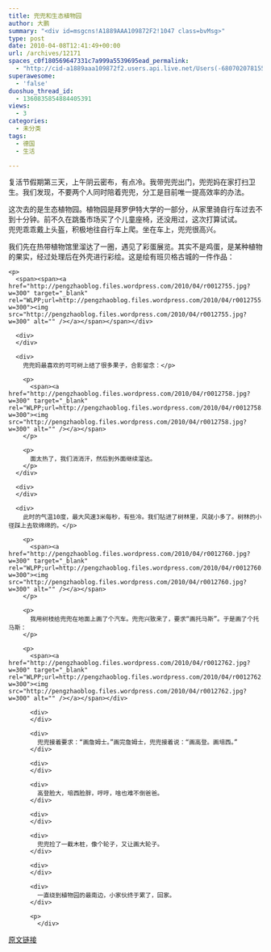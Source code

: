 ```yaml
---
title: 兜兜和生态植物园
author: 大鹏
summary: "<div id=msgcns!A1889AAA109872F2!1047 class=bvMsg>"
type: post
date: 2010-04-08T12:41:49+00:00
url: /archives/12171
spaces_c0f180569647331c7a999a5539695ead_permalink:
  - "http://cid-a1889aaa109872f2.users.api.live.net/Users(-6807020781556960526)/Blogs('A1889AAA109872F2!102')/Entries('A1889AAA109872F2!1047')?authkey=7T08dKQfQ0s%24"
superawesome:
  - 'false'
duoshuo_thread_id:
  - 1360835854884405391
views:
  - 3
categories:
  - 未分类
tags:
  - 德国
  - 生活

---
```

<div id="msgcns!A1889AAA109872F2!1047" class="bvMsg">
  复活节假期第三天，上午阴云密布，有点冷。我带兜兜出门，兜兜妈在家打扫卫生。我们发现，不要两个人同时陪着兜兜，分工是目前唯一提高效率的办法。</p> 
  
  <div>
  </div>
  
  <div>
    这次去的是生态植物园。植物园是拜罗伊特大学的一部分，从家里骑自行车过去不到十分钟。前不久在跳蚤市场买了个儿童座椅，还没用过，这次打算试试。
  </div>
  
  <div>
  </div>
  
  <div>
    兜兜乖乖戴上头盔，积极地往自行车上爬。坐在车上，兜兜很高兴。
  </div>
  
  <div>
    <span><a href="http://pengzhaoblog.files.wordpress.com/2010/04/r0012765.jpg?w=300" target="_blank" rel="WLPP;url=http://pengzhaoblog.files.wordpress.com/2010/04/r0012765.jpg?w=300"><img src="http://pengzhaoblog.files.wordpress.com/2010/04/r0012765.jpg?w=300" alt="" /></a></span></p>
  </div>
  
  <div>
    我们先在热带植物馆里溜达了一圈，遇见了彩蛋展览。其实不是鸡蛋，是某种植物的果实，经过处理后在外壳进行彩绘。这是绘有班贝格古城的一件作品：</p> 
    
    <p>
      <span><span><a href="http://pengzhaoblog.files.wordpress.com/2010/04/r0012755.jpg?w=300" target="_blank" rel="WLPP;url=http://pengzhaoblog.files.wordpress.com/2010/04/r0012755.jpg?w=300"><img src="http://pengzhaoblog.files.wordpress.com/2010/04/r0012755.jpg?w=300" alt="" /></a></span></span></div> 
      
      <div>
      </div>
      
      <div>
        兜兜妈最喜欢的可可树上结了很多果子，合影留念：</p> 
        
        <p>
          <span><a href="http://pengzhaoblog.files.wordpress.com/2010/04/r0012758.jpg?w=300" target="_blank" rel="WLPP;url=http://pengzhaoblog.files.wordpress.com/2010/04/r0012758.jpg?w=300"><img src="http://pengzhaoblog.files.wordpress.com/2010/04/r0012758.jpg?w=300" alt="" /></a></span>
        </p>
        
        <p>
          面太热了，我们消消汗，然后到外面继续溜达。
        </p>
      </div>
      
      <div>
      </div>
      
      <div>
        此时的气温10度，最大风速3米每秒，有些冷。我们钻进了树林里，风就小多了。树林的小径踩上去软绵绵的。</p> 
        
        <p>
          <span><a href="http://pengzhaoblog.files.wordpress.com/2010/04/r0012760.jpg?w=300" target="_blank" rel="WLPP;url=http://pengzhaoblog.files.wordpress.com/2010/04/r0012760.jpg?w=300"><img src="http://pengzhaoblog.files.wordpress.com/2010/04/r0012760.jpg?w=300" alt="" /></a></span>
        </p>
        
        <p>
          我用树枝给兜兜在地面上画了个汽车。兜兜兴致来了，要求“画托马斯”。于是画了个托马斯：
        </p>
        
        <p>
          <span><a href="http://pengzhaoblog.files.wordpress.com/2010/04/r0012762.jpg?w=300" target="_blank" rel="WLPP;url=http://pengzhaoblog.files.wordpress.com/2010/04/r0012762.jpg?w=300"><img src="http://pengzhaoblog.files.wordpress.com/2010/04/r0012762.jpg?w=300" alt="" /></a></span></div> 
          
          <div>
          </div>
          
          <div>
            兜兜接着要求：“画詹姆士。”画完詹姆士，兜兜接着说：“画高登。画培西。”
          </div>
          
          <div>
          </div>
          
          <div>
            高登脸大，培西脸胖，哼哼，啥也难不倒爸爸。
          </div>
          
          <div>
          </div>
          
          <div>
            兜兜捡了一截木桩，像个轮子，又让画大轮子。
          </div>
          
          <div>
          </div>
          
          <div>
            一直绕到植物园的最南边，小家伙终于累了，回家。
          </div>
          
          <p>
            </div>

[原文链接](http://dapengde.com/archives/12171)

